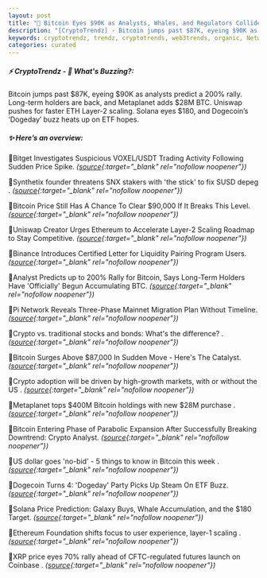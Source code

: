 ```yaml
---
layout: post
title: "🌇 Bitcoin Eyes $90K as Analysts, Whales, and Regulators Collide"
description: "[CryptoTrendz] - Bitcoin jumps past $87K, eyeing $90K as analysts predict a 200% rally. Long-term holders are back, and Metaplanet adds $28M BTC. Uniswap pushes for faster ETH Layer-2 scaling. Solana eyes $180, and Dogecoin’s ‘Dogeday’ buzz heats up on ETF hopes."
keywords: cryptotrendz, trendz, cryptotrends, web3trends, organic, Network, Trading, Bitcoin, Crypto, Ethereum
categories: curated
---
```


##### ⚡ CryptoTrendz - 📌 *What's Buzzing?:*

Bitcoin jumps past $87K, eyeing $90K as analysts predict a 200% rally. Long-term holders are back, and Metaplanet adds $28M BTC. Uniswap pushes for faster ETH Layer-2 scaling. Solana eyes $180, and Dogecoin’s ‘Dogeday’ buzz heats up on ETF hopes.

##### ✨ *Here’s an overview:*


🔹Bitget Investigates Suspicious VOXEL/USDT Trading Activity Following Sudden Price Spike. *([source](https://s.avyag.com/44nu){:target="_blank" rel="nofollow noopener"})*

🔹Synthetix founder threatens SNX stakers with 'the stick' to fix SUSD depeg . *([source](https://s.avyag.com/llhz){:target="_blank" rel="nofollow noopener"})*

🔹Bitcoin Price Still Has A Chance To Clear $90,000 If It Breaks This Level. *([source](https://s.avyag.com/cz4i){:target="_blank" rel="nofollow noopener"})*

🔹Uniswap Creator Urges Ethereum to Accelerate Layer-2 Scaling Roadmap to Stay Competitive. *([source](https://s.avyag.com/39gn){:target="_blank" rel="nofollow noopener"})*

🔹Binance Introduces Certified Letter for Liquidity Pairing Program Users. *([source](https://s.avyag.com/kjo0){:target="_blank" rel="nofollow noopener"})*

🔹Analyst Predicts up to 200% Rally for Bitcoin, Says Long-Term Holders Have 'Officially' Begun Accumulating BTC. *([source](https://s.avyag.com/jil0){:target="_blank" rel="nofollow noopener"})*

🔹Pi Network Reveals Three-Phase Mainnet Migration Plan Without Timeline. *([source](https://s.avyag.com/utvb){:target="_blank" rel="nofollow noopener"})*

🔹Crypto vs. traditional stocks and bonds: What's the difference? . *([source](https://s.avyag.com/xnd6){:target="_blank" rel="nofollow noopener"})*

🔹Bitcoin Surges Above $87,000 In Sudden Move - Here's The Catalyst. *([source](https://s.avyag.com/rmpn){:target="_blank" rel="nofollow noopener"})*

🔹Crypto adoption will be driven by high-growth markets, with or without the US . *([source](https://s.avyag.com/yszh){:target="_blank" rel="nofollow noopener"})*

🔹Metaplanet tops $400M Bitcoin holdings with new $28M purchase . *([source](https://s.avyag.com/a6p7){:target="_blank" rel="nofollow noopener"})*

🔹Bitcoin Entering Phase of Parabolic Expansion After Successfully Breaking Downtrend: Crypto Analyst. *([source](https://s.avyag.com/ynb7){:target="_blank" rel="nofollow noopener"})*

🔹US dollar goes 'no-bid' - 5 things to know in Bitcoin this week . *([source](https://s.avyag.com/v37q){:target="_blank" rel="nofollow noopener"})*

🔹Dogecoin Turns 4: 'Dogeday' Party Picks Up Steam On ETF Buzz. *([source](https://s.avyag.com/2qi4){:target="_blank" rel="nofollow noopener"})*

🔹Solana Price Prediction: Galaxy Buys, Whale Accumulation, and the $180 Target. *([source](https://s.avyag.com/e2cd){:target="_blank" rel="nofollow noopener"})*

🔹Ethereum Foundation shifts focus to user experience, layer-1 scaling . *([source](https://s.avyag.com/3o9h){:target="_blank" rel="nofollow noopener"})*

🔹XRP price eyes 70% rally ahead of CFTC-regulated futures launch on Coinbase . *([source](https://s.avyag.com/eh3k){:target="_blank" rel="nofollow noopener"})*
